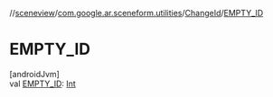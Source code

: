 //[sceneview](../../../index.md)/[com.google.ar.sceneform.utilities](../index.md)/[ChangeId](index.md)/[EMPTY_ID](-e-m-p-t-y_-i-d.md)

# EMPTY_ID

[androidJvm]\
val [EMPTY_ID](-e-m-p-t-y_-i-d.md): [Int](https://kotlinlang.org/api/latest/jvm/stdlib/kotlin/-int/index.html)
